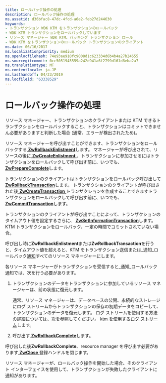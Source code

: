 ```yaml
---
title: ロールバック操作の処理
description: ロールバック操作の処理
ms.assetid: d36bfac8-47dc-4fcd-a6e2-feb27d244630
keywords:
- トランザクション WDK KTM をトランザクションのロールバック
- WDK KTM トランザクションをロールバックしています
- リソース マネージャー WDK KTM、バッキング トランザクション ロール
- WDK KTM をトランザクションのロールバック トランザクションのクライアント
ms.date: 06/16/2017
ms.localizationpriority: medium
ms.openlocfilehash: 74e93ae910fc9008d1c623334d6b4b4a27b24655
ms.sourcegitcommit: 0cc5051945559a242d941a6f2799d161d8eba2a7
ms.translationtype: MT
ms.contentlocale: ja-JP
ms.lasthandoff: 04/23/2019
ms.locfileid: "63338529"
---
```

# <a name="handling-rollback-operations"></a>ロールバック操作の処理


リソース マネージャー、トランザクションのクライアントまたは KTM できるトランザクションをロールバックすること、トランザクションはコミットできません必要がありますと判断した場合 (通常、エラーが検出されたため)。

リソース マネージャーを呼び出すことができます、トランザクションをロールバックする[ **ZwRollbackEnlistment**](https://msdn.microsoft.com/library/windows/hardware/ff567083)します。 マネージャーが呼び出されて、リソースの後に[ **ZwCreateEnlistment** ](https://msdn.microsoft.com/library/windows/hardware/ff566422) 、トランザクションに参加させるにはトランザクションをロールバックして呼び出す前に、いつでも、 [ **ZwPrepareComplete**](https://msdn.microsoft.com/library/windows/hardware/ff567037)します。

トランザクションのクライアントはトランザクションをロールバック呼び出して[ **ZwRollbackTransaction**](https://msdn.microsoft.com/library/windows/hardware/ff567086)します。 トランザクションのクライアントが呼び出された後[ **ZwCreateTransaction** ](https://msdn.microsoft.com/library/windows/hardware/ff566429)トランザクションを作成することできますトランザクションをロールバックして呼び出す前に、いつでも、 [ **ZwCommitTransaction**](https://msdn.microsoft.com/library/windows/hardware/ff566420)します。

トランザクションのクライアントが呼び出すことによって、トランザクションのタイムアウト値を設定するさらに、 [ **ZwSetInformationTransaction**](https://msdn.microsoft.com/library/windows/hardware/ff567104)します。 KTM トランザクションをロールバック、一定の時間でコミットされていない場合。

呼び出し時に**ZwRollbackEnlistment**または**ZwRollbackTransaction**を行うと、タイムアウト値を超えると、KTM をトランザクション送信または\_通知\_ロールバック[通知](transaction-notifications.md)すべてのリソース マネージャーにします。

各リソース マネージャーがトランザクションを受信すると\_通知\_ロールバック通知では、次を行う必要があります。

1.  トランザクションのデータをトランザクションに参加しているリソース マネージャーは、前の状態に復元します。

    通常、リソース マネージャーは、データベースの公開、永続的なストレージにログ ストリームからトランザクションの保存の初期データをコピーして、トランザクションのデータを復元します。 ログ ストリームを使用する方法の詳細については、次を参照してください。 [ktm を使用するログ ストリーム](using-log-streams-with-ktm.md)します。

2.  呼び出す[ **ZwRollbackComplete**](https://msdn.microsoft.com/library/windows/hardware/ff567081)します。

呼び出した後**ZwRollbackComplete**、resource manager を呼び出す必要があります[ **ZwClose** ](https://msdn.microsoft.com/library/windows/hardware/ff566417)登録ハンドルを閉じます。

リソース マネージャーが、ロールバック操作を開始した場合、そのクライアント インターフェイスを使用して、トランザクションが失敗したクライアントに通知があります。

 

 




